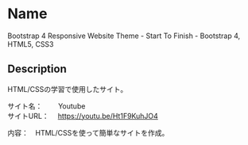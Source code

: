 Name
====
Bootstrap 4 Responsive Website Theme - Start To Finish - Bootstrap 4, HTML5, CSS3


## Description
HTML/CSSの学習で使用したサイト。<br>

サイト名：　 　Youtube</br>
サイトURL： 　https://youtu.be/Ht1F9KuhJO4</br>

内容：　HTML/CSSを使って簡単なサイトを作成。
